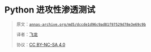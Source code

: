 # Python 进攻性渗透测试

> 原文：[`annas-archive.org/md5/dccde1d96c9ad81f97529d78e3e69c9b`](https://annas-archive.org/md5/dccde1d96c9ad81f97529d78e3e69c9b)
> 
> 译者：[飞龙](https://github.com/wizardforcel)
> 
> 协议：[CC BY-NC-SA 4.0](http://creativecommons.org/licenses/by-nc-sa/4.0/)

